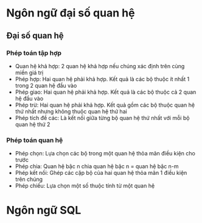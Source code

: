 # Ngôn ngữ đại số quan hệ
## Đại số quan hệ
### Phép toán tập hợp
- Quan hệ khả hợp: 2 quan hệ khả hợp nếu chúng xác định trên cùng miền giá trị
- Phép hợp: Hai quan hệ phải khả hợp. Kết quả là các bộ thuộc ít nhất 1 trong 2 quan hệ đầu vào
- Phép giao: Hai quan hệ phải khả hợp. Kết quả là các bộ thuộc cả 2 quan hệ đầu vào
- Phép trừ: Hai quan hệ phải khả hợp. Kết quả gồm các bộ thuộc quan hệ thứ nhất nhưng không thuộc quan hệ thứ hai
- Phép tích đề các: Là kết nối giữa từng bộ quan hệ thứ nhất với mỗi bộ quan hệ thứ 2
### Phép toán quan hệ
- Phép chọn: Lựa chọn các bộ trong một quan hệ thỏa mãn điều kiện cho trước
- Phép chia: Quan hệ bậc n chia quan hệ bậc n = quan hệ bậc n-m
- Phép kết nối: Ghép các cặp bộ của hai quan hệ thỏa mãn 1 điều kiện trên chúng
- Phép chiếu: Lựa chọn một số thuộc tính từ một quan hệ

# Ngôn ngữ SQL
